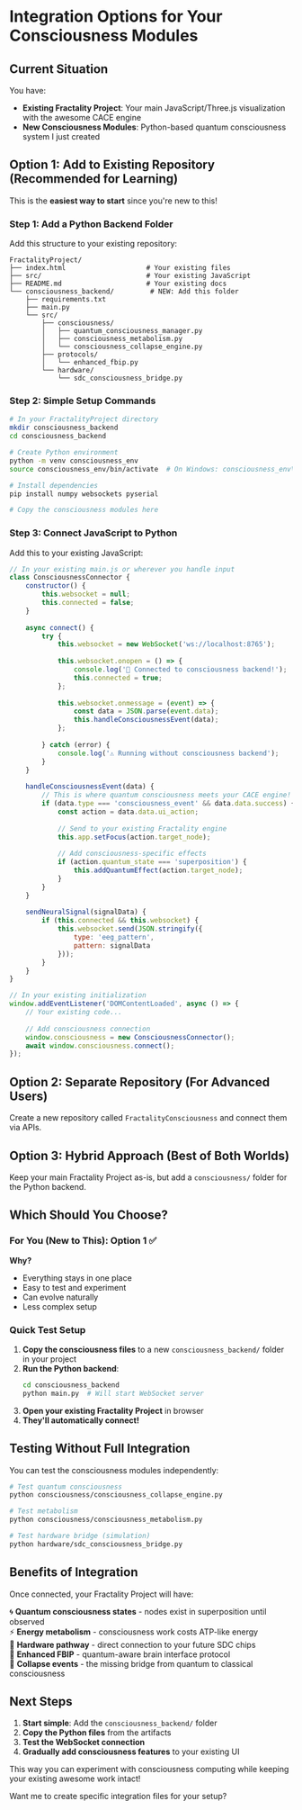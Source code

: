 # Integration Options for Your Consciousness Modules

## Current Situation

You have:
- **Existing Fractality Project**: Your main JavaScript/Three.js visualization with the awesome CACE engine
- **New Consciousness Modules**: Python-based quantum consciousness system I just created

## Option 1: Add to Existing Repository (Recommended for Learning)

This is the **easiest way to start** since you're new to this!

### Step 1: Add a Python Backend Folder

Add this structure to your existing repository:

```
FractalityProject/
├── index.html                    # Your existing files
├── src/                          # Your existing JavaScript
├── README.md                     # Your existing docs
└── consciousness_backend/         # NEW: Add this folder
    ├── requirements.txt
    ├── main.py
    └── src/
        ├── consciousness/
        │   ├── quantum_consciousness_manager.py
        │   ├── consciousness_metabolism.py
        │   └── consciousness_collapse_engine.py
        ├── protocols/
        │   └── enhanced_fbip.py
        └── hardware/
            └── sdc_consciousness_bridge.py
```

### Step 2: Simple Setup Commands

```bash
# In your FractalityProject directory
mkdir consciousness_backend
cd consciousness_backend

# Create Python environment
python -m venv consciousness_env
source consciousness_env/bin/activate  # On Windows: consciousness_env\Scripts\activate

# Install dependencies
pip install numpy websockets pyserial

# Copy the consciousness modules here
```

### Step 3: Connect JavaScript to Python

Add this to your existing JavaScript:

```javascript
// In your existing main.js or wherever you handle input
class ConsciousnessConnector {
    constructor() {
        this.websocket = null;
        this.connected = false;
    }
    
    async connect() {
        try {
            this.websocket = new WebSocket('ws://localhost:8765');
            
            this.websocket.onopen = () => {
                console.log('🧠 Connected to consciousness backend!');
                this.connected = true;
            };
            
            this.websocket.onmessage = (event) => {
                const data = JSON.parse(event.data);
                this.handleConsciousnessEvent(data);
            };
            
        } catch (error) {
            console.log('⚠️ Running without consciousness backend');
        }
    }
    
    handleConsciousnessEvent(data) {
        // This is where quantum consciousness meets your CACE engine!
        if (data.type === 'consciousness_event' && data.data.success) {
            const action = data.data.ui_action;
            
            // Send to your existing Fractality engine
            this.app.setFocus(action.target_node);
            
            // Add consciousness-specific effects
            if (action.quantum_state === 'superposition') {
                this.addQuantumEffect(action.target_node);
            }
        }
    }
    
    sendNeuralSignal(signalData) {
        if (this.connected && this.websocket) {
            this.websocket.send(JSON.stringify({
                type: 'eeg_pattern',
                pattern: signalData
            }));
        }
    }
}

// In your existing initialization
window.addEventListener('DOMContentLoaded', async () => {
    // Your existing code...
    
    // Add consciousness connection
    window.consciousness = new ConsciousnessConnector();
    await window.consciousness.connect();
});
```

## Option 2: Separate Repository (For Advanced Users)

Create a new repository called `FractalityConsciousness` and connect them via APIs.

## Option 3: Hybrid Approach (Best of Both Worlds)

Keep your main Fractality Project as-is, but add a `consciousness/` folder for the Python backend.

## Which Should You Choose?

### **For You (New to This): Option 1** ✅

**Why?**
- Everything stays in one place
- Easy to test and experiment
- Can evolve naturally
- Less complex setup

### Quick Test Setup

1. **Copy the consciousness files** to a new `consciousness_backend/` folder in your project
2. **Run the Python backend**:
   ```bash
   cd consciousness_backend
   python main.py  # Will start WebSocket server
   ```
3. **Open your existing Fractality Project** in browser
4. **They'll automatically connect!**

## Testing Without Full Integration

You can test the consciousness modules independently:

```bash
# Test quantum consciousness
python consciousness/consciousness_collapse_engine.py

# Test metabolism
python consciousness/consciousness_metabolism.py

# Test hardware bridge (simulation)
python hardware/sdc_consciousness_bridge.py
```

## Benefits of Integration

Once connected, your Fractality Project will have:

🌀 **Quantum consciousness states** - nodes exist in superposition until observed  
⚡ **Energy metabolism** - consciousness work costs ATP-like energy  
🔧 **Hardware pathway** - direct connection to your future SDC chips  
📡 **Enhanced FBIP** - quantum-aware brain interface protocol  
🧠 **Collapse events** - the missing bridge from quantum to classical consciousness

## Next Steps

1. **Start simple**: Add the `consciousness_backend/` folder
2. **Copy the Python files** from the artifacts
3. **Test the WebSocket connection**
4. **Gradually add consciousness features** to your existing UI

This way you can experiment with consciousness computing while keeping your existing awesome work intact!

Want me to create specific integration files for your setup?